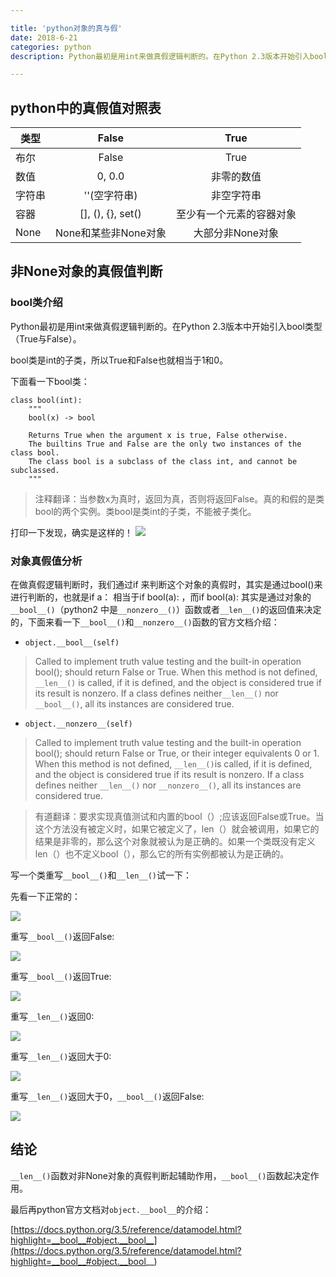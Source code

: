 ```yaml
---

title: 'python对象的真与假'
date: 2018-6-21 
categories: python
description: Python最初是用int来做真假逻辑判断的。在Python 2.3版本开始引入bool类型（True与False）。bool类是int的子类，所以True和False也就相当于1和0。在python的条件判断语句中传入 False,0,'',(),[],{},None,set()时都为假，非None对象一般来说是真，但也可以是假。

---
```



## python中的真假值对照表

|类型	|False	|True|
| -------|:------------:|:-----------:|
|布尔	|False	|True|
|数值	|0,   0.0	|非零的数值|
|字符串	|''(空字符串)	|非空字符串|
|容器	|[],  (),  {},  set()	|至少有一个元素的容器对象|
|None	|None和某些非None对象	| 大部分非None对象 |

## 非None对象的真假值判断

### bool类介绍

Python最初是用int来做真假逻辑判断的。在Python 2.3版本中开始引入bool类型（True与False）。

bool类是int的子类，所以True和False也就相当于1和0。

下面看一下bool类：

	class bool(int):
	    """
	    bool(x) -> bool
	    
	    Returns True when the argument x is true, False otherwise.
	    The builtins True and False are the only two instances of the class bool.
	    The class bool is a subclass of the class int, and cannot be subclassed.
	    """

>注释翻译：当参数x为真时，返回为真，否则将返回False。真的和假的是类bool的两个实例。类bool是类int的子类，不能被子类化。

打印一下发现，确实是这样的！
 ![](python对象的真与假/1.png)

### 对象真假值分析

在做真假逻辑判断时，我们通过if 来判断这个对象的真假时，其实是通过bool()来进行判断的，也就是if a： 相当于if bool(a): ，而if bool(a): 其实是通过对象的`__bool__()`（python2 中是`__nonzero__()`）函数或者`__len__()`的返回值来决定的，下面来看一下`__bool__()`和`__nonzero__()`函数的官方文档介绍：


- `object.__bool__(self)`

> Called to implement truth value testing and the built-in operation bool(); should return False or True. When this method is not defined, `__len__()` is called, if it is defined, and the object is considered true if its result is nonzero. If a class defines neither`__len__()` nor `__bool__()`, all its instances are considered true.

- `object.__nonzero__(self)`

> Called to implement truth value testing and the built-in operation bool(); should return False or True, or their integer equivalents 0 or 1. When this method is not defined, `__len__()`is called, if it is defined, and the object is considered true if its result is nonzero. If a class defines neither `__len__()` nor `__nonzero__()`, all its instances are considered true.

> 有道翻译：要求实现真值测试和内置的bool（）;应该返回False或True。当这个方法没有被定义时，如果它被定义了，len（）就会被调用，如果它的结果是非零的，那么这个对象就被认为是正确的。如果一个类既没有定义len（）也不定义bool（），那么它的所有实例都被认为是正确的。

写一个类重写`__bool__()`和`__len__()`试一下：

先看一下正常的：

![](python对象的真与假/2.png)

重写`__bool__()`返回False:

![](python对象的真与假/3.png)
 
重写`__bool__()`返回True:

![](python对象的真与假/4.png)
 

重写`__len__()`返回0:

![](python对象的真与假/5.png)

重写`__len__()`返回大于0:

![](python对象的真与假/6.png)


重写`__len__()`返回大于0，`__bool__()`返回False:

![](python对象的真与假/7.png)

## 结论
`__len__()`函数对非None对象的真假判断起辅助作用，`__bool__()`函数起决定作用。

最后再python官方文档对`object.__bool__`的介绍：

[https://docs.python.org/3.5/reference/datamodel.html?highlight=__bool__#object.__bool__](https://docs.python.org/3.5/reference/datamodel.html?highlight=__bool__#object.__bool__)


